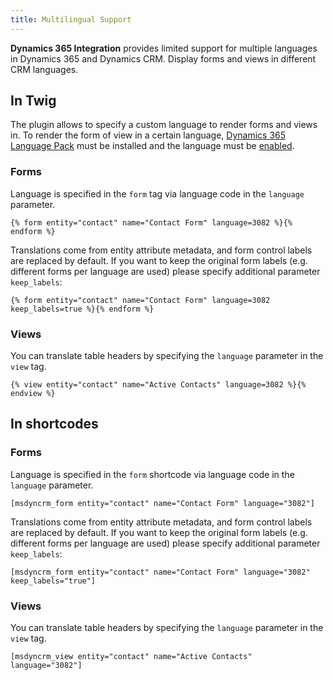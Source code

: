 ```yaml
---
title: Multilingual Support
---
```


**Dynamics 365 Integration** provides limited support for multiple languages in Dynamics 365 and Dynamics CRM. Display forms and views in different CRM languages.

## In Twig

The plugin allows to specify a custom language to render forms and views in. To render the form of view in a certain language, [Dynamics 365 Language Pack](https://technet.microsoft.com/en-us/library/hh699736.aspx) must be installed and the language must be [enabled](https://technet.microsoft.com/en-us/library/dn832148.aspx).

### Forms

Language is specified in the `form` tag via language code in the `language` parameter.

```twig
{% form entity="contact" name="Contact Form" language=3082 %}{% endform %}
```

Translations come from entity attribute metadata, and form control labels are replaced by default. If you want to keep the original form labels (e.g. different forms per language are used) please specify additional parameter `keep_labels`:

```twig
{% form entity="contact" name="Contact Form" language=3082 keep_labels=true %}{% endform %}
```

### Views

You can translate table headers by specifying the `language` parameter in the `view` tag.

```twig
{% view entity="contact" name="Active Contacts" language=3082 %}{% endview %}
```

## In shortcodes

### Forms

Language is specified in the `form` shortcode via language code in the `language` parameter.

```
[msdyncrm_form entity="contact" name="Contact Form" language="3082"]
```

Translations come from entity attribute metadata, and form control labels are replaced by default. If you want to keep the original form labels (e.g. different forms per language are used) please specify additional parameter `keep_labels`:

```
[msdyncrm_form entity="contact" name="Contact Form" language="3082" keep_labels="true"]
```

### Views

You can translate table headers by specifying the `language` parameter in the `view` tag.

```
[msdyncrm_view entity="contact" name="Active Contacts" language="3082"]
```
